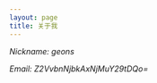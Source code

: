 ```yaml
---
layout: page
title: 关于我
---
```


<i class="fa fa-user"> Nickname: geons</i>

<i class="fa fa-envelope"> Email: Z2VvbnNjbkAxNjMuY29tDQo=</i>
